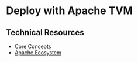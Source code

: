 # Deploy with Apache TVM

## Technical Resources
- [Core Concepts](../../../concepts/frameworks/tvm)
- [Apache Ecosystem](../../../industry-applications/apache-ecosystem)
